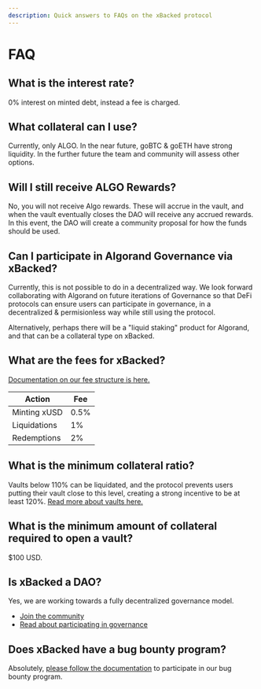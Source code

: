 ```yaml
---
description: Quick answers to FAQs on the xBacked protocol
---
```


# FAQ

## What is the interest rate?

0% interest on minted debt, instead a fee is charged.

## What collateral can I use?

Currently, only ALGO. In the near future, goBTC & goETH have strong liquidity. In the further future the team and community will assess other options.

## Will I still receive ALGO Rewards?

No, you will not receive Algo rewards. These will accrue in the vault, and when the vault eventually closes the DAO will receive any accrued rewards. In this event, the DAO will create a community proposal for how the funds should be used.

## Can I participate in Algorand Governance via xBacked?

Currently, this is not possible to do in a decentralized way. We look forward collaborating with Algorand on future iterations of Governance so that DeFi protocols can ensure users can participate in governance, in a decentralized & permisionless way while still using the protocol.

Alternatively, perhaps there will be a "liquid staking" product for Algorand, and that can be a collateral type on xBacked.

## What are the fees for xBacked?

[Documentation on our fee structure is here.](product/fees.md)

| Action       | Fee  |
| ------------ | ---- |
| Minting xUSD | 0.5% |
| Liquidations | 1%   |
| Redemptions  | 2%   |

## What is the minimum collateral ratio?

Vaults below 110% can be liquidated, and the protocol prevents users putting their vault close to this level, creating a strong incentive to be at least 120%. [Read more about vaults here.](product/vaults.md)

## What is the minimum amount of collateral required to open a vault?

$100 USD.

## Is xBacked a DAO?

Yes, we are working towards a fully decentralized governance model.

* [Join the community](community-links.md)
* [Read about participating in governance](governance/participating-in-governance.md)

## Does xBacked have a bug bounty program?

Absolutely, [please follow the documentation](documentation/bug-bounty-program.md) to participate in our bug bounty program.
